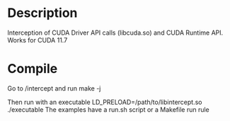 # Description
Interception of CUDA Driver API calls (libcuda.so) and CUDA Runtime API.
Works for CUDA 11.7

# Compile

Go to /intercept and run 
    make -j

Then run with an executable LD_PRELOAD=/path/to/libintercept.so ./executable
The examples have a run.sh script or a Makefile run rule